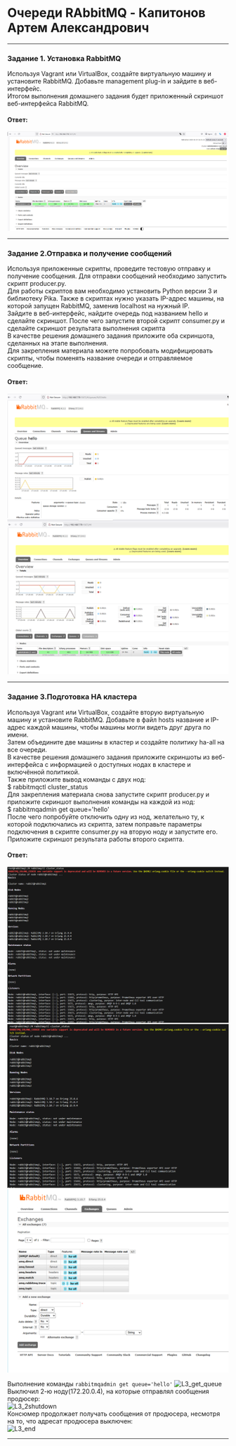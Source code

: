# Очереди RAbbitMQ - Капитонов Артем Александрович





---

### Задание 1. Установка RabbitMQ  
Используя Vagrant или VirtualBox, создайте виртуальную машину и установите RabbitMQ. Добавьте management plug-in и зайдите в веб-интерфейс.  
Итогом выполнения домашнего задания будет приложенный скриншот веб-интерфейса RabbitMQ.  
#### Ответ: 
![L1](https://github.com/Artem-K16git/Homeworks/blob/main/RabbitMQ/images/L1.png) 

 

---

### Задание 2.Отправка и получение сообщений  
Используя приложенные скрипты, проведите тестовую отправку и получение сообщения. Для отправки сообщений необходимо запустить скрипт producer.py.  
Для работы скриптов вам необходимо установить Python версии 3 и библиотеку Pika. Также в скриптах нужно указать IP-адрес машины, на которой запущен RabbitMQ, заменив localhost на нужный IP.  
Зайдите в веб-интерфейс, найдите очередь под названием hello и сделайте скриншот. После чего запустите второй скрипт consumer.py и сделайте скриншот результата выполнения скрипта  
В качестве решения домашнего задания приложите оба скриншота, сделанных на этапе выполнения.  
Для закрепления материала можете попробовать модифицировать скрипты, чтобы поменять название очереди и отправляемое сообщение.    
#### Ответ:  
![L2_1](https://github.com/Artem-K16git/Homeworks/blob/main/RabbitMQ/images/L2_1.png)   
![L2_2](https://github.com/Artem-K16git/Homeworks/blob/main/RabbitMQ/images/L2_2.png)  

---


### Задание 3.Подготовка HA кластера  
Используя Vagrant или VirtualBox, создайте вторую виртуальную машину и установите RabbitMQ. Добавьте в файл hosts название и IP-адрес каждой машины, чтобы машины могли видеть друг друга по имени.  
Затем объедините две машины в кластер и создайте политику ha-all на все очереди.  
В качестве решения домашнего задания приложите скриншоты из веб-интерфейса с информацией о доступных нодах в кластере и включённой политикой.  
Также приложите вывод команды с двух нод:  
$ rabbitmqctl cluster_status  
Для закрепления материала снова запустите скрипт producer.py и приложите скриншот выполнения команды на каждой из нод:  
$ rabbitmqadmin get queue='hello'  
После чего попробуйте отключить одну из нод, желательно ту, к которой подключались из скрипта, затем поправьте параметры подключения в скрипте consumer.py на вторую ноду и запустите его.  
Приложите скриншот результата работы второго скрипта.  
#### Ответ:  

![LL3_rabbitmq1](https://github.com/Artem-K16git/Homeworks/blob/main/RabbitMQ/images/L3_rabbitmq1.png)
![L3_rabbitmq3](https://github.com/Artem-K16git/Homeworks/blob/main/RabbitMQ/images/L3_rabbitmq3.png)
![L3_exchanges](https://github.com/Artem-K16git/Homeworks/blob/main/RabbitMQ/images/L3_exchanges.png)  

Выполнение команды 
```rabbitmqadmin get queue='hello'```
![L3_get_queue](https://github.com/Artem-K16git/Homeworks/blob/main/RabbitMQ/images/L3_get_queue.png)  
Выключил 2-ю ноду(172.20.0.4), на которые отправлял сообщения продюсер:  
![L3_2shutdown](https://github.com/Artem-K16git/Homeworks/blob/main/RabbitMQ/images/L3_2shutdown.png)  
Консюмер продолжает получать сообщения от продюсера, несмотря на то, что адресат продюсера выключен:  
![L3_end](https://github.com/Artem-K16git/Homeworks/blob/main/RabbitMQ/images/L3_end.png)



---  


